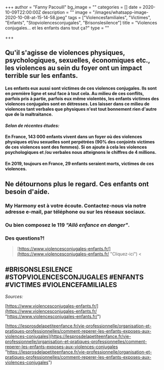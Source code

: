 +++
author = "Fanny Pacouill"
bg_image = ""
categories = []
date = 2020-10-09T22:00:00Z
description = ""
image = "/images/whatsapp-image-2020-10-08-at-15-14-58.jpeg"
tags = ["Violencesfamiliales", "Victimes", "Enfants", "Stopviolencesconjugales", "Brisonslesilence"]
title = "Violences conjugales... et les enfants dans tout ça?"
type = ""

+++
## Qu'il s'agisse de violences physiques, psychologiques, sexuelles, économiques etc., les violences au sein du foyer ont un impact terrible sur les enfants.

#### Les enfants eux aussi sont victimes de ces violences conjugales. Ils sont en première ligne et seul face à tout cela. Au milieu de ces conflits, parfois pris à partie, parfois eux même violentés, les enfants victimes des violences conjugales sont en détresses. Les laisser dans ce milieu de violences tant verbales que physiques n'est tout bonnement rien d'autre que de la maltraitance.

#### _Selon de récentes études:_

#### En France, **143 000** enfants vivent dans un foyer où des violences physiques et/ou sexuelles sont perpétrées (90% des conjoints victimes de ces violences sont des femmes). Si on ajoute à cela les violences psychologiques et /ou verbales nous atteignons le chiffres de **4 millions.**

#### En 2019, toujours en France, **29 enfants seraient morts**, victimes de ces violences.

## Ne détournons plus le regard. Ces enfants ont besoin d'aide.

### My Harmony est à votre écoute. Contactez-nous via notre adresse e-mail, par téléphone ou sur les réseaux sociaux.

### Ou bien composez le **119 _"Allô enfance en danger"_**.

### Des questions?!

> [https://www.violencesconjugales-enfants.fr/](https://www.violencesconjugales-enfants.fr/ "Cliquez-ici") <

## #BRISONSLESILENCE #STOPVIOLENCESCONJUGALES #ENFANTS #VICTIMES #VIOLENCEFAMILIALES

_Sources:_

[https://www.violencesconjugales-enfants.fr/](https://www.violencesconjugales-enfants.fr/ "https://www.violencesconjugales-enfants.fr/")

[https://lesprosdelapetiteenfance.fr/vie-professionnelle/organisation-et-pratiques-professionnelles/comment-reperer-les-enfants-exposes-aux-violences-conjugales](https://lesprosdelapetiteenfance.fr/vie-professionnelle/organisation-et-pratiques-professionnelles/comment-reperer-les-enfants-exposes-aux-violences-conjugales "https://lesprosdelapetiteenfance.fr/vie-professionnelle/organisation-et-pratiques-professionnelles/comment-reperer-les-enfants-exposes-aux-violences-conjugales")